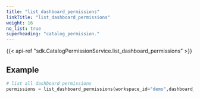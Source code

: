 ```yaml
---
title: "list_dashboard_permissions"
linkTitle: "list_dashboard_permissions"
weight: 16
no_list: true
superheading: "catalog_permission."
---
```


{{< api-ref "sdk.CatalogPermissionService.list_dashboard_permissions" >}}

## Example

```python
# list all dashboard permissions
permissions = list_dashboard_permissions(workspace_id="demo",dashboard_id="sales")
```
